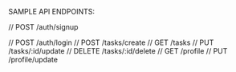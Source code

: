 SAMPLE API ENDPOINTS:

// POST /auth/signup

// POST /auth/login
// POST /tasks/create
// GET /tasks
// PUT /tasks/:id/update
// DELETE /tasks/:id/delete
// GET /profile
// PUT /profile/update
